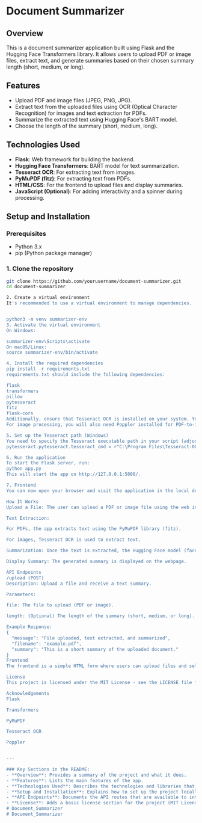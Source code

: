 # Document Summarizer

## Overview
This is a document summarizer application built using Flask and the Hugging Face Transformers library. It allows users to upload PDF or image files, extract text, and generate summaries based on their chosen summary length (short, medium, or long).

## Features
- Upload PDF and image files (JPEG, PNG, JPG).
- Extract text from the uploaded files using OCR (Optical Character Recognition) for images and text extraction for PDFs.
- Summarize the extracted text using Hugging Face's BART model.
- Choose the length of the summary (short, medium, long).

## Technologies Used
- **Flask**: Web framework for building the backend.
- **Hugging Face Transformers**: BART model for text summarization.
- **Tesseract OCR**: For extracting text from images.
- **PyMuPDF (fitz)**: For extracting text from PDFs.
- **HTML/CSS**: For the frontend to upload files and display summaries.
- **JavaScript (Optional)**: For adding interactivity and a spinner during processing.

## Setup and Installation

### Prerequisites
- Python 3.x
- pip (Python package manager)

### 1. Clone the repository

```bash
git clone https://github.com/yourusername/document-summarizer.git
cd document-summarizer

2. Create a virtual environment
It's recommended to use a virtual environment to manage dependencies.


python3 -m venv summarizer-env
3. Activate the virtual environment
On Windows:

summarizer-env\Scripts\activate
On macOS/Linux:
source summarizer-env/bin/activate

4. Install the required dependencies
pip install -r requirements.txt
requirements.txt should include the following dependencies:

flask
transformers
pillow
pytesseract
fitz
flask-cors
Additionally, ensure that Tesseract OCR is installed on your system. You can download it from Tesseract GitHub or here for Windows.
For image processing, you will also need Poppler installed for PDF-to-image conversion (used by pdf2image). You can download it from here.

5. Set up the Tesseract path (Windows)
You need to specify the Tesseract executable path in your script (adjust the path as needed):
pytesseract.pytesseract.tesseract_cmd = r"C:\Program Files\Tesseract-OCR\tesseract.exe"

6. Run the application
To start the Flask server, run:
python app.py
This will start the app on http://127.0.0.1:5000/.

7. Frontend
You can now open your browser and visit the application in the local development environment.

How It Works
Upload a File: The user can upload a PDF or image file using the web interface.

Text Extraction:

For PDFs, the app extracts text using the PyMuPDF library (fitz).

For images, Tesseract OCR is used to extract text.

Summarization: Once the text is extracted, the Hugging Face model (facebook/bart-large-cnn) generates a summary based on the chosen length (short, medium, or long).

Display Summary: The generated summary is displayed on the webpage.

API Endpoints
/upload (POST)
Description: Upload a file and receive a text summary.

Parameters:

file: The file to upload (PDF or image).

length: (Optional) The length of the summary (short, medium, or long). Default is medium.

Example Response:
{
  "message": "File uploaded, text extracted, and summarized",
  "filename": "example.pdf",
  "summary": "This is a short summary of the uploaded document."
}
Frontend
The frontend is a simple HTML form where users can upload files and select summary length. It will display a loading spinner while the backend processes the file.

License
This project is licensed under the MIT License - see the LICENSE file for details.

Acknowledgements
Flask

Transformers

PyMuPDF

Tesseract OCR

Poppler


---

### Key Sections in the README:
- **Overview**: Provides a summary of the project and what it does.
- **Features**: Lists the main features of the app.
- **Technologies Used**: Describes the technologies and libraries that are used in the app.
- **Setup and Installation**: Explains how to set up the project locally.
- **API Endpoints**: Documents the API routes that are available to interact with the backend.
- **License**: Adds a basic license section for the project (MIT License is used here).
# Document_Summarizer
# Document_Summarizer
